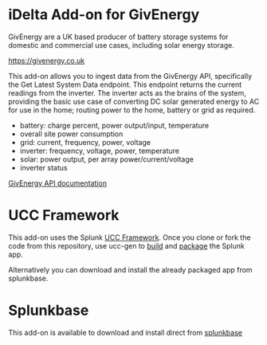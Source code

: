 # iDelta Add-on for GivEnergy

GivEnergy are a UK based producer of battery storage systems for domestic and commercial use cases, including solar energy storage.

https://givenergy.co.uk

This add-on allows you to ingest data from the GivEnergy API, specifically the Get Latest System Data endpoint.  This endpoint returns the current readings from the inverter.  The inverter acts as the brains of the system, providing the basic use case of converting DC solar generated energy to AC for use in the home; routing power to the home, battery or grid as required.

* battery: charge percent, power output/input, temperature
* overall site power consumption
* grid: current, frequency, power, voltage
* inverter: frequency, voltage, power, temperature
* solar: power output, per array power/current/voltage
* inverter status

[GivEnergy API documentation](https://givenergy.cloud/docs/api/v1#inverter-data-GETinverter--inverter_serial_number--system-data-latest)

# UCC Framework
This add-on uses the Splunk [UCC Framework](https://splunk.github.io/addonfactory-ucc-generator/).  Once you clone or fork the code from this repository, use ucc-gen to [build](https://splunk.github.io/addonfactory-ucc-generator/quickstart/#ucc-gen-build) and [package](https://splunk.github.io/addonfactory-ucc-generator/quickstart/#ucc-gen-package) the Splunk app.  

Alternatively you can download and install the already packaged app from splunkbase. 

# Splunkbase
This add-on is available to download and install direct from [splunkbase](https://splunkbase.splunk.com/app/7480)
